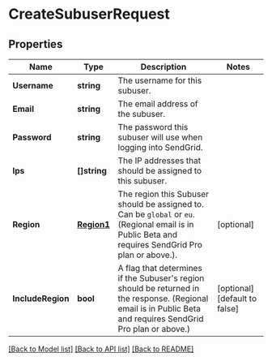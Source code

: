 # CreateSubuserRequest

## Properties

Name | Type | Description | Notes
------------ | ------------- | ------------- | -------------
**Username** | **string** | The username for this subuser. |
**Email** | **string** | The email address of the subuser. |
**Password** | **string** | The password this subuser will use when logging into SendGrid. |
**Ips** | **[]string** | The IP addresses that should be assigned to this subuser. |
**Region** | [**Region1**](Region1.md) | The region this Subuser should be assigned to. Can be `global` or `eu`. (Regional email is in Public Beta and requires SendGrid Pro plan or above.). |[optional] 
**IncludeRegion** | **bool** | A flag that determines if the Subuser's region should be returned in the response. (Regional email is in Public Beta and requires SendGrid Pro plan or above.) |[optional] [default to false]

[[Back to Model list]](../README.md#documentation-for-models) [[Back to API list]](../README.md#documentation-for-api-endpoints) [[Back to README]](../README.md)


